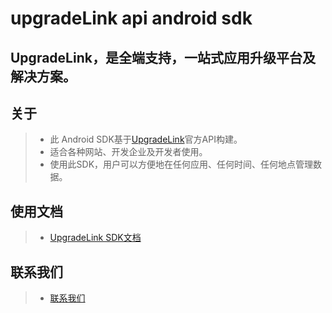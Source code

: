 # upgradeLink api android sdk

## UpgradeLink，是全端支持，一站式应用升级平台及解决方案。

## 关于
> - 此 Android SDK基于[UpgradeLink](http://upgrade.toolsetlink.com/upgrade/api-docs.html)官方API构建。
> - 适合各种网站、开发企业及开发者使用。
> - 使用此SDK，用户可以方便地在任何应用、任何时间、任何地点管理数据。

## 使用文档
> - [UpgradeLink SDK文档](http://upgrade.toolsetlink.com/upgrade/sdk/sdk.html)

## 联系我们
> - [联系我们](http://upgrade.toolsetlink.com/upgrade/contact-us.html)